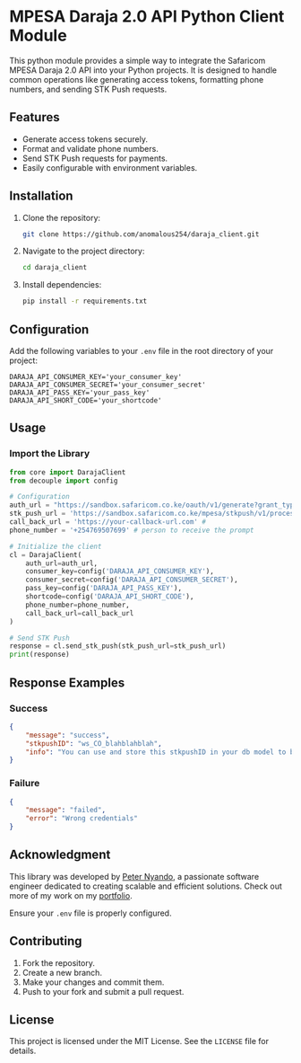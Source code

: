 
# MPESA Daraja 2.0 API Python Client Module

This python module provides a simple way to integrate the Safaricom MPESA Daraja 2.0 API into your Python projects. It is designed to handle common operations like generating access tokens, formatting phone numbers, and sending STK Push requests.

## Features

- Generate access tokens securely.
- Format and validate phone numbers.
- Send STK Push requests for payments.
- Easily configurable with environment variables.

## Installation

1. Clone the repository:
   ```bash
   git clone https://github.com/anomalous254/daraja_client.git
   ```

2. Navigate to the project directory:
   ```bash
   cd daraja_client
   ```

3. Install dependencies:
   ```bash
   pip install -r requirements.txt
   ```

## Configuration

Add the following variables to your `.env` file in the root directory of your project:

```env
DARAJA_API_CONSUMER_KEY='your_consumer_key'
DARAJA_API_CONSUMER_SECRET='your_consumer_secret'
DARAJA_API_PASS_KEY='your_pass_key'
DARAJA_API_SHORT_CODE='your_shortcode'
```

## Usage

### Import the Library

```python
from core import DarajaClient
from decouple import config

# Configuration
auth_url = "https://sandbox.safaricom.co.ke/oauth/v1/generate?grant_type=client_credentials"
stk_push_url = 'https://sandbox.safaricom.co.ke/mpesa/stkpush/v1/processrequest'
call_back_url = 'https://your-callback-url.com' # 
phone_number = '+254769507699' # person to receive the prompt

# Initialize the client
cl = DarajaClient(
    auth_url=auth_url,
    consumer_key=config('DARAJA_API_CONSUMER_KEY'),
    consumer_secret=config('DARAJA_API_CONSUMER_SECRET'),
    pass_key=config('DARAJA_API_PASS_KEY'),
    shortcode=config('DARAJA_API_SHORT_CODE'),
    phone_number=phone_number,
    call_back_url=call_back_url
)

# Send STK Push
response = cl.send_stk_push(stk_push_url=stk_push_url)
print(response)
```

## Response Examples

### Success

```json
{
    "message": "success",
    "stkpushID": "ws_CO_blahblahblah",
    "info": "You can use and store this stkpushID in your db model to be used for payment confirm during callback from Safaricom"
}
```

### Failure

```json
{
    "message": "failed",
    "error": "Wrong credentials"
}
```

## Acknowledgment

This library was developed by [Peter Nyando](https://nyando-tech.vercel.app/), a passionate software engineer dedicated to creating scalable and efficient solutions. Check out more of my work on my [portfolio](https://nyando-tech.vercel.app/).


Ensure your `.env` file is properly configured.



## Contributing

1. Fork the repository.
2. Create a new branch.
3. Make your changes and commit them.
4. Push to your fork and submit a pull request.

## License

This project is licensed under the MIT License. See the `LICENSE` file for details.
